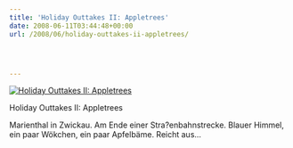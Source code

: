 ```yaml
---
title: 'Holiday Outtakes II: Appletrees'
date: 2008-06-11T03:44:48+00:00
url: /2008/06/holiday-outtakes-ii-appletrees/




---
```

<div class="flickr">
  <a href="http://www.flickr.com/photos/schreibblogade/2570233913/" title="Holiday Outtakes II: Appletrees"><img src="//farm4.static.flickr.com/3152/2570233913_88bd123ded.jpg" alt="Holiday Outtakes II: Appletrees" /></a></p>

  <p>
    Holiday Outtakes II: Appletrees
  </p>
</div>

Marienthal in Zwickau. Am Ende einer Stra?enbahnstrecke. Blauer Himmel, ein paar Wökchen, ein paar Apfelbäme. Reicht aus...
